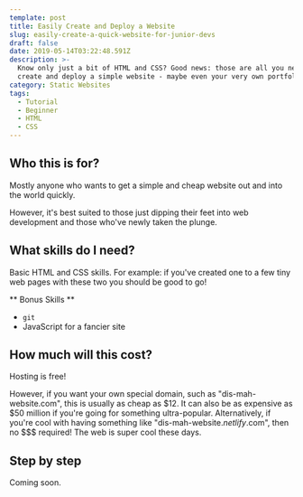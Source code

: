 ```yaml
---
template: post
title: Easily Create and Deploy a Website
slug: easily-create-a-quick-website-for-junior-devs
draft: false
date: 2019-05-14T03:22:48.591Z
description: >-
  Know only just a bit of HTML and CSS? Good news: those are all you need to
  create and deploy a simple website - maybe even your very own portfolio.
category: Static Websites
tags:
  - Tutorial
  - Beginner
  - HTML
  - CSS
---
```

## Who this is for?
Mostly anyone who wants to get a simple and cheap website out and into the world quickly.

However, it's best suited to those just dipping their feet into web development and those who've newly taken the plunge.

## What skills do I need?
Basic HTML and CSS skills. For example: if you've created one to a few tiny web pages with these two you should be good to go!

** Bonus Skills **

* `git`
* JavaScript for a fancier site


## How much will this cost?
Hosting is free!

However, if you want your own special domain, such as "dis-mah-website.com", this is usually as cheap as \$12. It can also be as expensive as \$50 million if you're going for something ultra-popular. Alternatively, if you're cool with having something like "dis-mah-website.*netlify*.com", then no $$$ required! The web is super cool these days.

## Step by step
Coming soon.
